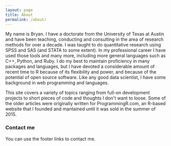 ```yaml
---
layout: page
title: About
permalink: /about/
---
```


My name is Bryan. I have a doctorate from the University of Texas at Austin and have been teaching, conducting and consulting in the area of research methods for over a decade. I was taught to do quantitative research using SPSS and SAS (and STATA to some extent). In my professional career I have used those tools and many more, including more general languages such as C++, Python, and Ruby. I do my best to maintain proficiency in many packages and languages, but I have devoted a considerable amount of recent time to R because of its flexibility and power, and because of the potential of open source software. Like any good data scientist, I have some background in web programming and languages. 

This site covers a variety of topics ranging from full-on development projects to short pieces of code and thoughts I don't want to loose. Some of the older articles were originally written for ProgrammingR.com, an R-based website that I founded and mantained until it was sold in the summer of 2015. 

### Contact me
You can use the footer links to contact me.
